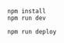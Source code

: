 ```
npm install
npm run dev
```

```
npm run deploy
```

<!-- //make sure you fix the backend routes i.e. /getOtp & /updateUser 
getopt bcuz the email should be sent to the specified email 
updateUser to make a verified email field false if the email is already verified and still user updates it 
and also send the response on the frontend  -->

<!-- why i defined two seperate middleware functions i.e. "accesstokenValidation" in "user.routes" &  a global middleware in blog.routes?? -->
<!-- 
In user.routes the middleware function was created mainly for 2 purposes. One is I want it for specific routes only and not for all routes i.e creating it as global middleware. Second is to reduce the repetition of the code i.e redundancy. The repetition of refreshing accesstoken logic was being used everywhere and was leading to a verbose and inconsistent code. 
In blog.routes the middleware was defined globally because if you see the difference that in user.routes the routes were expecting an accesstoken so that they can return the specific user info to frontend, whereas on the other hand routes in blog.routes weren't expecting an accesstoken but the job was only to perform CRUD operation and some more ops. So the global middleware verifies and generates a new accessToken from the refreshToken and does "await next()" where actual operation would get performed. These routes were supposed to get executed eitherways but since the globalmiddleware says that if you don't have either of the token you are not allowed to go any further. 
 -->

<!--  Now the problem is, I am creating /savedBlogs route. This route would return blogs saved by the user. Since it is related to the user i thought this should be defined within the user.routes since its related to the user-particular info. But her  -->

<!-- Main thing about prisma is, the reason why a field in particular model is declared to be @unique because for queries where a we find the field with the findUnique or any other query, the unique id needs to be mentioned -->
